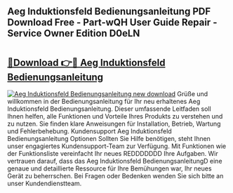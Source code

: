 ## Aeg Induktionsfeld Bedienungsanleitung PDF Download Free - Part-wQH User Guide Repair - Service Owner Edition D0eLN

# <h2><a href="http://df3ax1u.blite.top/?on=Aeg+Induktionsfeld+Bedienungsanleitung">🔗Download 👉🔴 Aeg Induktionsfeld Bedienungsanleitung</a></h2>

[![Aeg Induktionsfeld Bedienungsanleitung new download](https://i.imgur.com/lujVjoI.png)](http://df3ax1u.blite.top/?on=Aeg+Induktionsfeld+Bedienungsanleitung)
Grüße und willkommen in der Bedienungsanleitung für Ihr neu erhaltenes Aeg Induktionsfeld Bedienungsanleitung. Dieser umfassende Leitfaden soll Ihnen helfen, alle Funktionen und Vorteile Ihres Produkts zu verstehen und zu nutzen. Sie finden klare Anweisungen für Installation, Betrieb, Wartung und Fehlerbehebung. Kundensupport Aeg Induktionsfeld Bedienungsanleitung Optionen Sollten Sie Hilfe benötigen, steht Ihnen unser engagiertes Kundensupport-Team zur Verfügung. Mit Funktionen wie der Funktionsliste vereinfacht Ihr neues REDDDDDDD Ihre Aufgaben. Wir vertrauen darauf, dass das Aeg Induktionsfeld BedienungsanleitungD eine genaue und detaillierte Ressource für Ihre Bemühungen war, Ihr neues Gerät zu beherrschen. Bei Fragen oder Bedenken wenden Sie sich bitte an unser Kundendienstteam.
